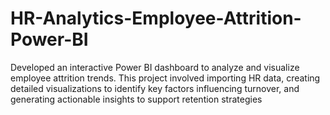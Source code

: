 # HR-Analytics-Employee-Attrition-Power-BI
Developed an interactive Power BI dashboard to analyze and visualize employee attrition trends. This project involved importing HR data, creating detailed visualizations to identify key factors influencing turnover, and generating actionable insights to support retention strategies
